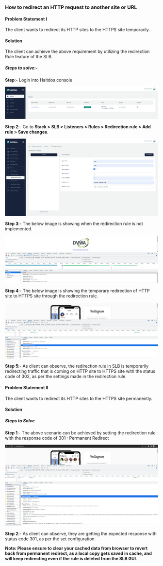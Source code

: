 ### **How to redirect an HTTP request to another site or URL**

#### **Problem Statement I**

The client wants to redirect its HTTP sites to the HTTPS site temporarily.

#### **Solution**

The client can achieve the above requirement by utilizing the redirection Rule feature of the SLB.

##### **Steps to solve**:-

**Step**:- Login into Haltdos console 

![](/img/adc/kb/adc7.1.png)

**Step 2**:- Go to **Stack > SLB > Listeners > Rules > Redirection rule > Add rule > Save changes**.

![](/img/adc/kb/adc7.2.png)

**Step 3**:- The below image is showing when the redirection rule is not implemented.

![](/img/adc/kb/adc7.3.png)

**Step 4**:- The below image is showing the temporary redirection of HTTP site to HTTPS site through the redirection rule.

![](/img/adc/kb/adc7.4.png)

**Step 5**:- As client can observe, the redirection rule in SLB is temporarily redirecting traffic that is coming on HTTP site to HTTPS site with the status code of 302, as per the settings made in the redirection rule.

#### **Problem Statement II**

 The client wants to redirect its HTTP sites to the HTTPS site permanently.

#### **Solution**

##### **Steps to Solve**

**Step 1**:- The above scenario can be achieved by setting the redirection rule with the response code of 301 : Permanent Redirect

![](/img/adc/kb/adc7.5.png)

**Step 2**:- As client can observe, they are getting the expected response with status code 301, as per the set configuration.

**Note: Please ensure to clear your cached data from browser to revert back from permanent redirect, as a local copy gets saved in cache, and will keep redirecting even if the rule is deleted from the SLB GUI**.
